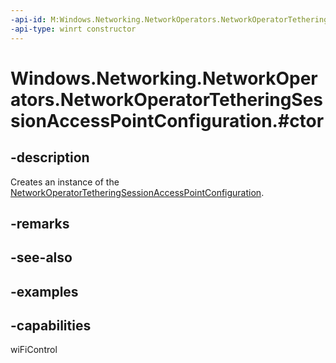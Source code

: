 ```yaml
---
-api-id: M:Windows.Networking.NetworkOperators.NetworkOperatorTetheringSessionAccessPointConfiguration.#ctor
-api-type: winrt constructor
---
```


# Windows.Networking.NetworkOperators.NetworkOperatorTetheringSessionAccessPointConfiguration.#ctor

<!--
public NetworkOperatorTetheringSessionAccessPointConfiguration ();
-->


## -description

Creates an instance of the [NetworkOperatorTetheringSessionAccessPointConfiguration](./networkoperatortetheringsessionaccesspointconfiguration.md).

## -remarks

## -see-also

## -examples

## -capabilities
wiFiControl
